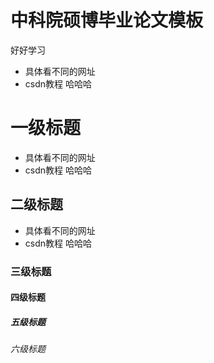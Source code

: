 # 中科院硕博毕业论文模板
好好学习
* 具体看不同的网址
* csdn教程  哈哈哈
# 一级标题
* 具体看不同的网址
* csdn教程  哈哈哈
## 二级标题
* 具体看不同的网址
* csdn教程  哈哈哈
### 三级标题
#### 四级标题
##### 五级标题
###### 六级标题

